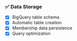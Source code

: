 ### ✅ Data Storage

- [x] BigQuery table schema
- [x] Automatic table creation
- [x] Membership data persistence
- [x] Query optimization
